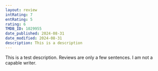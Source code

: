 ```yaml
---
layout: review
intRating: 7
entRating: 5
rating: 6
TMDB_ID: 1029955
date_published: 2024-08-31
date_modified: 2024-08-31
description: This is a description
---
```


This is a test description. Reviews are only a few sentences. I am not a capable writer.
